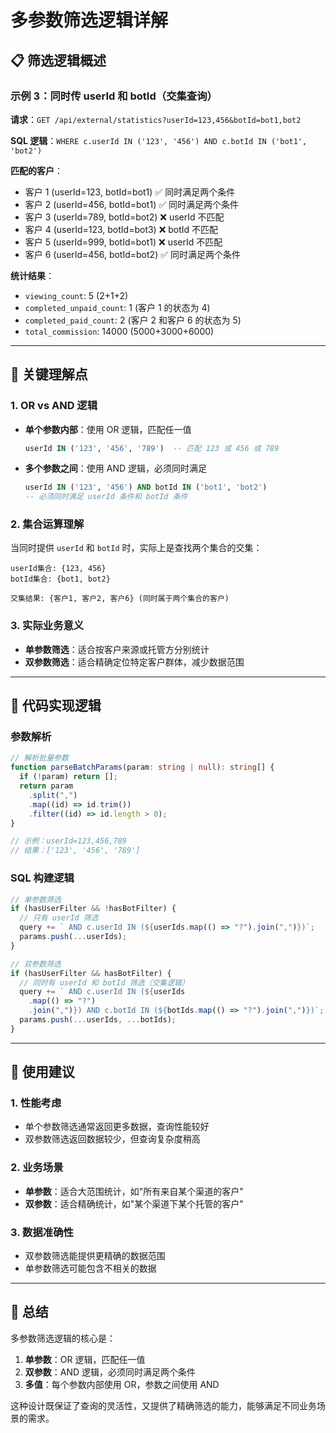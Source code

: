 # 多参数筛选逻辑详解

## 📋 筛选逻辑概述

### 示例 3：同时传 userId 和 botId（交集查询）

**请求**：`GET /api/external/statistics?userId=123,456&botId=bot1,bot2`

**SQL 逻辑**：`WHERE c.userId IN ('123', '456') AND c.botId IN ('bot1', 'bot2')`

**匹配的客户**：

- 客户 1 (userId=123, botId=bot1) ✅ 同时满足两个条件
- 客户 2 (userId=456, botId=bot1) ✅ 同时满足两个条件
- 客户 3 (userId=789, botId=bot2) ❌ userId 不匹配
- 客户 4 (userId=123, botId=bot3) ❌ botId 不匹配
- 客户 5 (userId=999, botId=bot1) ❌ userId 不匹配
- 客户 6 (userId=456, botId=bot2) ✅ 同时满足两个条件

**统计结果**：

- `viewing_count`: 5 (2+1+2)
- `completed_unpaid_count`: 1 (客户 1 的状态为 4)
- `completed_paid_count`: 2 (客户 2 和客户 6 的状态为 5)
- `total_commission`: 14000 (5000+3000+6000)

---

## 🎯 关键理解点

### 1. **OR vs AND 逻辑**

- **单个参数内部**：使用 OR 逻辑，匹配任一值

  ```sql
  userId IN ('123', '456', '789')  -- 匹配 123 或 456 或 789
  ```

- **多个参数之间**：使用 AND 逻辑，必须同时满足
  ```sql
  userId IN ('123', '456') AND botId IN ('bot1', 'bot2')
  -- 必须同时满足 userId 条件和 botId 条件
  ```

### 2. **集合运算理解**

当同时提供 `userId` 和 `botId` 时，实际上是查找两个集合的交集：

```
userId集合: {123, 456}
botId集合: {bot1, bot2}

交集结果: {客户1, 客户2, 客户6} (同时属于两个集合的客户)
```

### 3. **实际业务意义**

- **单参数筛选**：适合按客户来源或托管方分别统计
- **双参数筛选**：适合精确定位特定客户群体，减少数据范围

---

## 🔧 代码实现逻辑

### 参数解析

```typescript
// 解析批量参数
function parseBatchParams(param: string | null): string[] {
  if (!param) return [];
  return param
    .split(",")
    .map((id) => id.trim())
    .filter((id) => id.length > 0);
}

// 示例：userId=123,456,789
// 结果：['123', '456', '789']
```

### SQL 构建逻辑

```typescript
// 单参数筛选
if (hasUserFilter && !hasBotFilter) {
  // 只有 userId 筛选
  query += ` AND c.userId IN (${userIds.map(() => "?").join(",")})`;
  params.push(...userIds);
}

// 双参数筛选
if (hasUserFilter && hasBotFilter) {
  // 同时有 userId 和 botId 筛选（交集逻辑）
  query += ` AND c.userId IN (${userIds
    .map(() => "?")
    .join(",")}) AND c.botId IN (${botIds.map(() => "?").join(",")})`;
  params.push(...userIds, ...botIds);
}
```

---

## 📝 使用建议

### 1. **性能考虑**

- 单个参数筛选通常返回更多数据，查询性能较好
- 双参数筛选返回数据较少，但查询复杂度稍高

### 2. **业务场景**

- **单参数**：适合大范围统计，如"所有来自某个渠道的客户"
- **双参数**：适合精确统计，如"某个渠道下某个托管的客户"

### 3. **数据准确性**

- 双参数筛选能提供更精确的数据范围
- 单参数筛选可能包含不相关的数据

---

## 🎯 总结

多参数筛选逻辑的核心是：

1. **单参数**：OR 逻辑，匹配任一值
2. **双参数**：AND 逻辑，必须同时满足两个条件
3. **多值**：每个参数内部使用 OR，参数之间使用 AND

这种设计既保证了查询的灵活性，又提供了精确筛选的能力，能够满足不同业务场景的需求。
